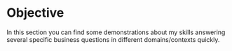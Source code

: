 # Objective
In this section you can find some demonstrations about my skills answering several specific business questions in different domains/contexts quickly. 
